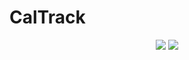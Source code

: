 # CalTrack

<p align="center">   
    <a href="https://api-ninjas.com/" alt="API-Ninjas">
      <img src="https://res.cloudinary.com/apideck/icons/api-ninjas" /></a>
    <a href="https://www.djangoproject.com/" alt="Django">
      <img src="https://imagedelivery.net/qc7VvyphMGWFiPVvTbB-ww/swapps.com/2019/04/django-faster.jpg/w=32,h=18" /></a>
</p>
